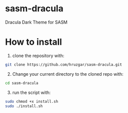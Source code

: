 # sasm-dracula
Dracula Dark Theme for SASM

# How to install
1. clone the repository with:
```bash
git clone https://github.com/hruzgar/sasm-dracula.git
```
2. Change your current directory to the cloned repo with:
```bash
cd sasm-dracula
```
3. run the script with:
```bash
sudo chmod +x install.sh
sudo ./install.sh
```
